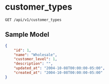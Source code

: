 customer_types
==============

```shell
GET /api/v1/customer_types
```

Sample Model
------------

```json
{
	"id": 1,
	"name": "Wholesale",
	"customer_level": 1,
	"description": "",
	"updated_at": "2004-10-08T00:00:00-05:00",
	"created_at": "2004-10-08T00:00:00-05:00"
}
```